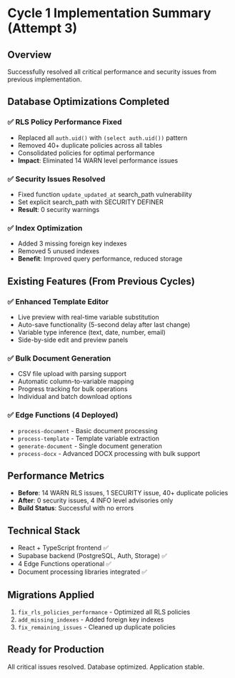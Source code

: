 # Cycle 1 Implementation Summary (Attempt 3)

## Overview
Successfully resolved all critical performance and security issues from previous implementation.

## Database Optimizations Completed

### ✅ RLS Policy Performance Fixed
- Replaced all `auth.uid()` with `(select auth.uid())` pattern
- Removed 40+ duplicate policies across all tables
- Consolidated policies for optimal performance
- **Impact**: Eliminated 14 WARN level performance issues

### ✅ Security Issues Resolved
- Fixed function `update_updated_at` search_path vulnerability
- Set explicit search_path with SECURITY DEFINER
- **Result**: 0 security warnings

### ✅ Index Optimization
- Added 3 missing foreign key indexes
- Removed 5 unused indexes
- **Benefit**: Improved query performance, reduced storage

## Existing Features (From Previous Cycles)

### ✅ Enhanced Template Editor
- Live preview with real-time variable substitution
- Auto-save functionality (5-second delay after last change)
- Variable type inference (text, date, number, email)
- Side-by-side edit and preview panels

### ✅ Bulk Document Generation
- CSV file upload with parsing support
- Automatic column-to-variable mapping
- Progress tracking for bulk operations
- Individual and batch download options

### ✅ Edge Functions (4 Deployed)
- `process-document` - Basic document processing
- `process-template` - Template variable extraction
- `generate-document` - Single document generation
- `process-docx` - Advanced DOCX processing with bulk support

## Performance Metrics
- **Before**: 14 WARN RLS issues, 1 SECURITY issue, 40+ duplicate policies
- **After**: 0 security issues, 4 INFO level advisories only
- **Build Status**: Successful with no errors

## Technical Stack
- React + TypeScript frontend ✅
- Supabase backend (PostgreSQL, Auth, Storage) ✅
- 4 Edge Functions operational ✅
- Document processing libraries integrated ✅

## Migrations Applied
1. `fix_rls_policies_performance` - Optimized all RLS policies
2. `add_missing_indexes` - Added foreign key indexes
3. `fix_remaining_issues` - Cleaned up duplicate policies

## Ready for Production
All critical issues resolved. Database optimized. Application stable.

<!-- FEATURES_STATUS: ALL_COMPLETE -->